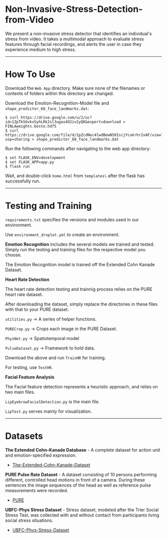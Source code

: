 # Non-Invasive-Stress-Detection-from-Video
We present a non-invasive stress detector that identifies an individual's stress from video. It takes a multimodal approach to evaluate stress features through facial recordings, and alerts the user in case they experience medium to high stress.

---
# How To Use

Download the `Web App` directory. Make sure none of the filenames or contents of folders within this directory are changed.

Download the Emotion-Recognition-Model file and `shape_predictor_68_face_landmarks.dat`: 

```
$ curl https://drive.google.com/u/2/uc?id=1ZpTkS6vkx5yhLRk2sl3ugas4O2iv2yQK&export=download > FINLAweights.beste.hdf5
$ curl https://drive.google.com/file/d/1pZcdNec4lwdBewNS0IscjYcukrhr2xAF/view?usp=sharing > shape_predictor_68_face_landmarks.dat
```

Run the following commands after navigating to the web app directory: 
```
$ set FLASK_ENV=development
$ set FLASK_APP=app.py
$ flask run
```

Wait, and double-click `home.html` from `templates\` after the flask has successfully run.

---

# Testing and Training

`requirements.txt` specifies the versions and modules used in our environment. 

Use `environment_droplet.yml` to create an environment.

**Emotion Recognition** includes the several models we trained and tested. Simply run the testing and training files for the respective model you choose.

The Emotion Recognition model is trained off the Extended Cohn Kanade Dataset. 

**Heart Rate Detection** 

The heart rate detection testing and trainnig process relies on the PURE heart rate dataset.

After downloading the dataset, simply replace the directories in these files with that to your PURE dataset.

`utilities.py` -> A series of helper functions.

`PURECrop.py` -> Crops each image in the PURE Dataset.

`PhysNet.py` -> Spatiotemporal model

`PulseDataset.py` -> Framework to hold data.

Download the above and run `TrainHR` for training.

For testing, use `TestHR`.

**Facial Feature Analysis**

The Facial feature detection represents a heuristic approach, and relies on two main files.

`LipEyebrowFacialDetection.py` is the main file.

`LipTest.py` serves mainly for visualization.

---
# Datasets

**The Extended Cohn-Kanade Database** - A complete dataset for action unit and emotion-specified expression. 
* [The-Extended-Cohn-Kanade-Dataset](https://ieeexplore.ieee.org/document/5543262)

**PURE Pulse Rate Dataset** - A dataset consisting of 10 persons performing different, controlled head motions in front of a camera. During these sentences the image sequences of the head as well as reference pulse measurements were recorded. 
* [PURE](https://www.tu-ilmenau.de/en/university/departments/department-of-computer-science-and-automation/profile/institutes-and-groups/institute-of-computer-and-systems-engineering/group-for-neuroinformatics-and-cognitive-robotics/data-sets-code/pulse-rate-detection-dataset-pure)

**UBFC-Phys Stress Dataset** - Stress dataset, modeled after the Trier Social Stress Test, was collected with and without contact from participants living social stress situations.
*  [UBFC-Phys-Stress-Dataset](https://ieeexplore.ieee.org/document/9346017)
